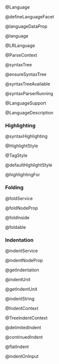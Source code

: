 @Language

@defineLanguageFacet

@languageDataProp

@language

@LRLanguage

@ParseContext

@syntaxTree

@ensureSyntaxTree

@syntaxTreeAvailable

@syntaxParserRunning

@LanguageSupport

@LanguageDescription

### Highlighting

@syntaxHighlighting

@HighlightStyle

@TagStyle

@defaultHighlightStyle

@highlightingFor

### Folding

@foldService

@foldNodeProp

@foldInside

@foldable

### Indentation

@indentService

@indentNodeProp

@getIndentation

@indentUnit

@getIndentUnit

@indentString

@IndentContext

@TreeIndentContext

@delimitedIndent

@continuedIndent

@flatIndent

@indentOnInput
